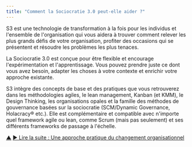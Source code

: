 ```yaml
---
title: "Comment la Sociocratie 3.0 peut-elle aider ?"
---
```



S3 est une technologie de transformation à la fois pour les individus et l'ensemble de l'organisation qui vous aidera à trouver comment relever les plus grands défis de votre organisation, profiter des occasions qui se présentent et résoudre les problèmes les plus tenaces.

La Sociocratie 3.0 est conçue pour être flexible et encourage l'expérimentation et l'apprentissage. Vous pouvez prendre juste ce dont vous avez besoin, adapter les choses à votre contexte et enrichir votre approche existante.

S3 intègre des concepts de base et des pratiques que vous retrouverez dans les méthodologies agiles, le lean management, Kanban (et KMM), le Design Thinking, les organisations opales et la famille des méthodes de gouvernance basées sur la sociocratie (SCM/Dynamic Governance, Holacracy® etc.). Elle est complémentaire et compatible avec n'importe quel framework agile ou lean, comme Scrum (mais pas seulement) et ses différents frameworks de passage à l'échelle.


<div class="bottom-nav">
<a href="what-is-s3.html" title="Remonter: Qu&#x27;est-ce que la Sociocratie 3.0 ?">▲</a> <a href="pattern.html" title="Lire la suite : Une approche pratique du changement organisationnel">▶ Lire la suite : Une approche pratique du changement organisationnel</a>
</div>


<script type="text/javascript">
Mousetrap.bind('g n', function() {
    window.location.href = 'pattern.html';
    return false;
});
</script>

